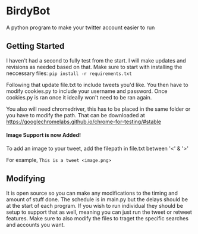 # BirdyBot
A python program to make your twitter account easier to run

## Getting Started
I haven't had a second to fully test from the start. I will make updates and revisions as needed based on that. Make sure to start with installing the neccessary files:
```pip install -r requirements.txt```

Following that update file.txt to include tweets you'd like. You then have to modify cookies.py to include your username and password. Once cookies.py is ran once it ideally won't need to be ran again.

You also will need chromedriver, this has to be placed in the same folder or you have to modify the path. That can be downloaded at https://googlechromelabs.github.io/chrome-for-testing/#stable

#### Image Support is now Added!
To add an image to your tweet, add the filepath in file.txt between '<' & '>'

For example, 
``This is a tweet <image.png>``

## Modifying
It is open source so you can make any modifications to the timing and amount of stuff done. The schedule is in main.py but the delays should be at the start of each program. If you wish to run individual they should be setup to support that as well, meaning you can just run the tweet or retweet features. Make sure to also modify the files to traget the specific searches and accounts you want.
